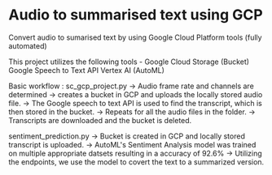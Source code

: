 # Audio to summarised text using GCP 
Convert audio to sumarised text by using Google Cloud Platform tools (fully automated)

This project utilizes the following tools -
Google Cloud Storage (Bucket)
Google Speech to Text API 
Vertex AI (AutoML)

Basic workflow :
  sc_gcp_project.py 
-> Audio frame rate and channels are determined
-> creates a bucket in GCP and uploads the locally stored audio file. 
-> The Google speech to text API is used to find the transcript, which is then stored in the bucket. 
-> Repeats for all the audio files in the folder.
-> Transcripts are downloaded and the bucket is deleted.



  sentiment_prediction.py
-> Bucket is created in GCP and locally stored transcript is uploaded. 
-> AutoML's Sentiment Analysis model was trained on multiple appropriate datsets resulting in a accuracy of 92.6%
-> Utilizing the endpoints, we use the model to covert the text to a summarized version.
